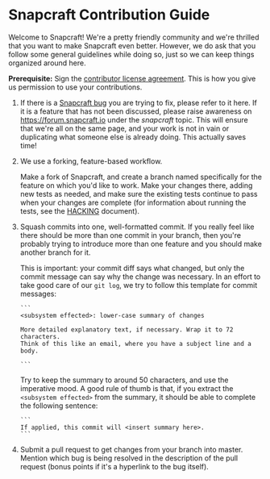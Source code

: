 # Snapcraft Contribution Guide

Welcome to Snapcraft! We're a pretty friendly community and we're thrilled that
you want to make Snapcraft even better. However, we do ask that you follow some
general guidelines while doing so, just so we can keep things organized around
here.

**Prerequisite:** Sign the [contributor license agreement][1]. This is how you
give us permission to use your contributions.

1. If there is a [Snapcraft bug][2] you are trying to fix, please refer to
   it here. If it is a feature that has not been discussed, please raise
   awareness on https://forum.snapcraft.io under the *snapcraft* topic. This
   will ensure that we're all on the same page, and your work is not in vain
   or duplicating what someone else is already doing. This actually saves time!

2. We use a forking, feature-based workflow.

   Make a fork of Snapcraft, and create a branch named specifically for the
   feature on which you'd like to work. Make your changes there, adding new
   tests as needed, and make sure the existing tests continue to pass when your
   changes are complete (for information about running the tests, see the
   [HACKING][3] document).

3. Squash commits into one, well-formatted commit. If you really feel like there
   should be more than one commit in your branch, then you're probably trying to
   introduce more than one feature and you should make another branch for
   it.

   This is important: your commit diff says what changed, but only the commit
   message can say why the change was necessary. In an effort to take good care
   of our `git log`, we try to follow this template for commit messages:


       ```
       <subsystem effected>: lower-case summary of changes

       More detailed explanatory text, if necessary. Wrap it to 72 characters.
       Think of this like an email, where you have a subject line and a body.

       ```

   Try to keep the summary to around 50 characters, and use the imperative mood.
   A good rule of thumb is that, if you extract the `<subsystem effected>` from
   the summary, it should be able to complete the following sentence:

       ```
       If applied, this commit will <insert summary here>.
       ```

4. Submit a pull request to get changes from your branch into master. Mention
   which bug is being resolved in the description of the pull request (bonus
   points if it's a hyperlink to the bug itself).

[1]: http://www.ubuntu.com/legal/contributors/
[2]: https://bugs.launchpad.net/snapcraft
[3]: HACKING.md
